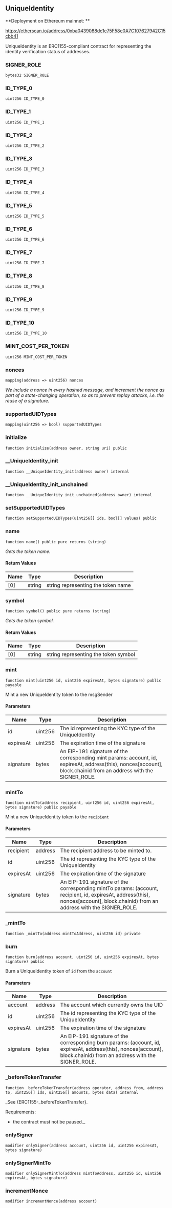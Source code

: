 ## UniqueIdentity

**Deployment on Ethereum mainnet: **

https://etherscan.io/address/0xba0439088dc1e75F58e0A7C107627942C15cbb41

UniqueIdentity is an ERC1155-compliant contract for representing
the identity verification status of addresses.

### SIGNER_ROLE

```solidity
bytes32 SIGNER_ROLE
```

### ID_TYPE_0

```solidity
uint256 ID_TYPE_0
```

### ID_TYPE_1

```solidity
uint256 ID_TYPE_1
```

### ID_TYPE_2

```solidity
uint256 ID_TYPE_2
```

### ID_TYPE_3

```solidity
uint256 ID_TYPE_3
```

### ID_TYPE_4

```solidity
uint256 ID_TYPE_4
```

### ID_TYPE_5

```solidity
uint256 ID_TYPE_5
```

### ID_TYPE_6

```solidity
uint256 ID_TYPE_6
```

### ID_TYPE_7

```solidity
uint256 ID_TYPE_7
```

### ID_TYPE_8

```solidity
uint256 ID_TYPE_8
```

### ID_TYPE_9

```solidity
uint256 ID_TYPE_9
```

### ID_TYPE_10

```solidity
uint256 ID_TYPE_10
```

### MINT_COST_PER_TOKEN

```solidity
uint256 MINT_COST_PER_TOKEN
```

### nonces

```solidity
mapping(address => uint256) nonces
```

_We include a nonce in every hashed message, and increment the nonce as part of a
state-changing operation, so as to prevent replay attacks, i.e. the reuse of a signature._

### supportedUIDTypes

```solidity
mapping(uint256 => bool) supportedUIDTypes
```

### initialize

```solidity
function initialize(address owner, string uri) public
```

### __UniqueIdentity_init

```solidity
function __UniqueIdentity_init(address owner) internal
```

### __UniqueIdentity_init_unchained

```solidity
function __UniqueIdentity_init_unchained(address owner) internal
```

### setSupportedUIDTypes

```solidity
function setSupportedUIDTypes(uint256[] ids, bool[] values) public
```

### name

```solidity
function name() public pure returns (string)
```

_Gets the token name._

#### Return Values

| Name | Type | Description |
| ---- | ---- | ----------- |
| [0] | string | string representing the token name |

### symbol

```solidity
function symbol() public pure returns (string)
```

_Gets the token symbol._

#### Return Values

| Name | Type | Description |
| ---- | ---- | ----------- |
| [0] | string | string representing the token symbol |

### mint

```solidity
function mint(uint256 id, uint256 expiresAt, bytes signature) public payable
```

Mint a new UniqueIdentity token to the msgSender

#### Parameters

| Name | Type | Description |
| ---- | ---- | ----------- |
| id | uint256 | The id representing the KYC type of the UniqueIdentity |
| expiresAt | uint256 | The expiration time of the signature |
| signature | bytes | An EIP-191 signature of the corresponding mint params:                  account, id, expiresAt, address(this), nonces[account], block.chainid                  from an address with the SIGNER_ROLE. |

### mintTo

```solidity
function mintTo(address recipient, uint256 id, uint256 expiresAt, bytes signature) public payable
```

Mint a new UniqueIdentity token to the `recipient`

#### Parameters

| Name | Type | Description |
| ---- | ---- | ----------- |
| recipient | address | The recipient address to be minted to. |
| id | uint256 | The id representing the KYC type of the UniqueIdentity |
| expiresAt | uint256 | The expiration time of the signature |
| signature | bytes | An EIP-191 signature of the corresponding mintTo params:                  (account, recipient, id, expiresAt, address(this), nonces[account], block.chainid)                  from an address with the SIGNER_ROLE. |

### _mintTo

```solidity
function _mintTo(address mintToAddress, uint256 id) private
```

### burn

```solidity
function burn(address account, uint256 id, uint256 expiresAt, bytes signature) public
```

Burn a UniqueIdentity token of `id` from the `account`

#### Parameters

| Name | Type | Description |
| ---- | ---- | ----------- |
| account | address | The account which currently owns the UID |
| id | uint256 | The id representing the KYC type of the UniqueIdentity |
| expiresAt | uint256 | The expiration time of the signature |
| signature | bytes | An EIP-191 signature of the corresponding burn params:                  (account, id, expiresAt, address(this), nonces[account], block.chainid)                  from an address with the SIGNER_ROLE. |

### _beforeTokenTransfer

```solidity
function _beforeTokenTransfer(address operator, address from, address to, uint256[] ids, uint256[] amounts, bytes data) internal
```

_See {ERC1155-_beforeTokenTransfer}.

Requirements:

- the contract must not be paused._

### onlySigner

```solidity
modifier onlySigner(address account, uint256 id, uint256 expiresAt, bytes signature)
```

### onlySignerMintTo

```solidity
modifier onlySignerMintTo(address mintToAddress, uint256 id, uint256 expiresAt, bytes signature)
```

### incrementNonce

```solidity
modifier incrementNonce(address account)
```

